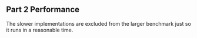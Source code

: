 ## Part 2 Performance

The slower implementations are excluded from the larger benchmark just so it runs in a reasonable time.


